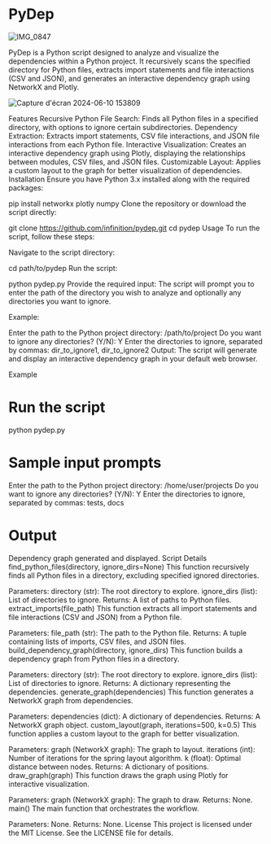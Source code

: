 # PyDep

![IMG_0847](https://github.com/infinition/PyDep/assets/37984399/0663c495-29c1-417b-92fe-175e79a0efe0)


PyDep is a Python script designed to analyze and visualize the dependencies within a Python project. It recursively scans the specified directory for Python files, extracts import statements and file interactions (CSV and JSON), and generates an interactive dependency graph using NetworkX and Plotly.

![Capture d'écran 2024-06-10 153809](https://github.com/infinition/PyDep/assets/37984399/46574c69-b0f9-4204-b43e-b9c6e57ee367)

Features
Recursive Python File Search: Finds all Python files in a specified directory, with options to ignore certain subdirectories.
Dependency Extraction: Extracts import statements, CSV file interactions, and JSON file interactions from each Python file.
Interactive Visualization: Creates an interactive dependency graph using Plotly, displaying the relationships between modules, CSV files, and JSON files.
Customizable Layout: Applies a custom layout to the graph for better visualization of dependencies.
Installation
Ensure you have Python 3.x installed along with the required packages:


pip install networkx plotly numpy
Clone the repository or download the script directly:


git clone https://github.com/infinition/pydep.git
cd pydep
Usage
To run the script, follow these steps:

Navigate to the script directory:


cd path/to/pydep
Run the script:


python pydep.py
Provide the required input:
The script will prompt you to enter the path of the directory you wish to analyze and optionally any directories you want to ignore.

Example:


Enter the path to the Python project directory: /path/to/project
Do you want to ignore any directories? (Y/N): Y
Enter the directories to ignore, separated by commas: dir_to_ignore1, dir_to_ignore2
Output:
The script will generate and display an interactive dependency graph in your default web browser.

Example

# Run the script
python pydep.py

# Sample input prompts
Enter the path to the Python project directory: /home/user/projects
Do you want to ignore any directories? (Y/N): Y
Enter the directories to ignore, separated by commas: tests, docs

# Output
Dependency graph generated and displayed.
Script Details
find_python_files(directory, ignore_dirs=None)
This function recursively finds all Python files in a directory, excluding specified ignored directories.

Parameters:
directory (str): The root directory to explore.
ignore_dirs (list): List of directories to ignore.
Returns: A list of paths to Python files.
extract_imports(file_path)
This function extracts all import statements and file interactions (CSV and JSON) from a Python file.

Parameters: file_path (str): The path to the Python file.
Returns: A tuple containing lists of imports, CSV files, and JSON files.
build_dependency_graph(directory, ignore_dirs)
This function builds a dependency graph from Python files in a directory.

Parameters:
directory (str): The root directory to explore.
ignore_dirs (list): List of directories to ignore.
Returns: A dictionary representing the dependencies.
generate_graph(dependencies)
This function generates a NetworkX graph from dependencies.

Parameters: dependencies (dict): A dictionary of dependencies.
Returns: A NetworkX graph object.
custom_layout(graph, iterations=500, k=0.5)
This function applies a custom layout to the graph for better visualization.

Parameters:
graph (NetworkX graph): The graph to layout.
iterations (int): Number of iterations for the spring layout algorithm.
k (float): Optimal distance between nodes.
Returns: A dictionary of positions.
draw_graph(graph)
This function draws the graph using Plotly for interactive visualization.

Parameters: graph (NetworkX graph): The graph to draw.
Returns: None.
main()
The main function that orchestrates the workflow.

Parameters: None.
Returns: None.
License
This project is licensed under the MIT License. See the LICENSE file for details.
